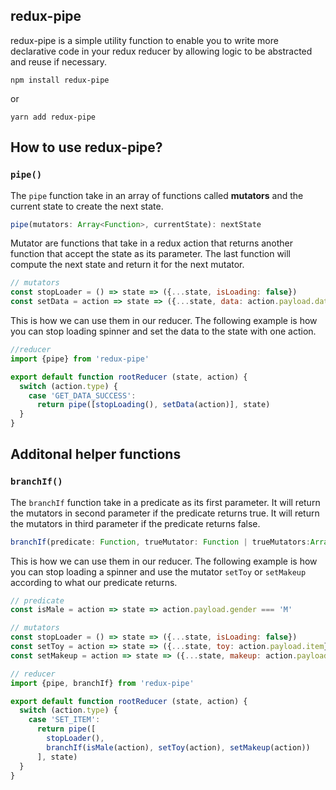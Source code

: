redux-pipe
-----

redux-pipe is a simple utility function to enable you to write more declarative code in your redux reducer by allowing logic to be abstracted and reuse if necessary. 

```
npm install redux-pipe
```
or
```
yarn add redux-pipe
```

## How to use redux-pipe?


### `pipe()`
The `pipe` function take in an array of functions called **mutators** and the current state to create the next state.

```js
pipe(mutators: Array<Function>, currentState): nextState
```
Mutator are functions that take in a redux action that returns another function that accept the state as its parameter. The last function will compute the next state and return it for the next mutator.
```js
// mutators
const stopLoader = () => state => ({...state, isLoading: false})
const setData = action => state => ({...state, data: action.payload.data})
```
This is how we can use them in our reducer. The following example is how you can stop loading spinner and set the data to the state with one action.

```js
//reducer
import {pipe} from 'redux-pipe'

export default function rootReducer (state, action) {
  switch (action.type) {
  	case 'GET_DATA_SUCCESS':
      return pipe([stopLoading(), setData(action)], state)
  }
}
```
## Additonal helper functions
### `branchIf()`
The `branchIf` function take in a predicate as its first parameter. 
It will return the mutators in second parameter if the predicate returns true.
It will return the mutators in third parameter if the predicate returns false.
```js
branchIf(predicate: Function, trueMutator: Function | trueMutators:Array<Function>, falseMutator: Function | falseMutators:Array<Function>)
```
This is how we can use them in our reducer. The following example is how you can stop loading a spinner and use the mutator `setToy` or `setMakeup` according to what our predicate returns.
```js
// predicate
const isMale = action => state => action.payload.gender === 'M'

// mutators
const stopLoader = () => state => ({...state, isLoading: false})
const setToy = action => state => ({...state, toy: action.payload.item})
const setMakeup = action => state => ({...state, makeup: action.payload.item})

// reducer
import {pipe, branchIf} from 'redux-pipe'

export default function rootReducer (state, action) {
  switch (action.type) {
    case 'SET_ITEM':
      return pipe([
        stopLoader(),
        branchIf(isMale(action), setToy(action), setMakeup(action))
      ], state)
  }
}
```
